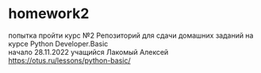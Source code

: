 # homework2
попытка пройти курс №2 
Репозиторий для сдачи домашних заданий на курсе Python Developer.Basic  
начало 28.11.2022
учащийся Лакомый Алексей
https://otus.ru/lessons/python-basic/
